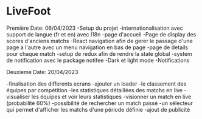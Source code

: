 # LiveFoot


Première Date: 06/04/2023
-Setup du projet
-internationalisation avec support de langue (fr et en) avec I18n
-page d'accueil
-Page de display des scores d'anciens matchs
-React navigation afin de gerer le passage d'une page a l'autre avec un menu navigation en bas de page
-page de details pour chaque match
-setup de redux afin de rendre la state global
-system de notification avec le package notifee
-Dark et light mode
-Notifications




Deuxieme Date: 20/04/2023

-finalisation des differents ecrans 
-ajouter un loader
-le classement des équipes par compétition
-les statistiques détaillées des matchs en live
-visualiser les équipes et voir leurs statistiques
-visionner un match en live (probabilité 60%)
-possibilité de rechercher un match passé
-un sélecteur qui permet d'afficher les matchs d'une période définie
-ajout de publicité





